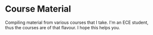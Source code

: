 # Course Material

Compiling material from various courses that I take. I'm an ECE student, thus the courses are of that flavour. I hope this helps you.
